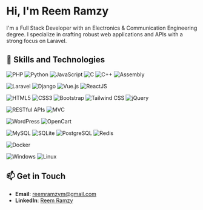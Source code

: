# Hi, I'm Reem Ramzy

I'm a Full Stack Developer with an Electronics & Communication Engineering degree. I specialize in crafting robust web applications and APIs with a strong focus on Laravel. 

## 🌟 Skills and Technologies

![PHP](https://img.shields.io/badge/PHP-777BB4?style=flat&logo=php&logoColor=white)
![Python](https://img.shields.io/badge/Python-3776AB?style=flat&logo=python&logoColor=white)
![JavaScript](https://img.shields.io/badge/JavaScript-F7DF1E?style=flat&logo=javascript&logoColor=black)
![C](https://img.shields.io/badge/C-A8B9CC?style=flat&logo=c&logoColor=black)
![C++](https://img.shields.io/badge/C%2B%2B-F34B7F?style=flat&logo=c%2B%2B&logoColor=white)
![Assembly](https://img.shields.io/badge/Assembly-005F5F?style=flat&logo=assembly&logoColor=white)

![Laravel](https://img.shields.io/badge/Laravel-E74430?style=flat&logo=laravel&logoColor=white)
![Django](https://img.shields.io/badge/Django-092D3E?style=flat&logo=django&logoColor=white)
![Vue.js](https://img.shields.io/badge/Vue.js-4FC08D?style=flat&logo=vue.js&logoColor=white)
![ReactJS](https://img.shields.io/badge/React-61DAFB?style=flat&logo=react&logoColor=black)

![HTML5](https://img.shields.io/badge/HTML5-E34F26?style=flat&logo=html5&logoColor=white)
![CSS3](https://img.shields.io/badge/CSS3-1572B6?style=flat&logo=css3&logoColor=white)
![Bootstrap](https://img.shields.io/badge/Bootstrap-563D7C?style=flat&logo=bootstrap&logoColor=white)
![Tailwind CSS](https://img.shields.io/badge/Tailwind_CSS-38B2AC?style=flat&logo=tailwindcss&logoColor=white)
![jQuery](https://img.shields.io/badge/jQuery-0769AD?style=flat&logo=jquery&logoColor=white)

![RESTful APIs](https://img.shields.io/badge/RESTful_APIs-0D4D92?style=flat&logo=api&logoColor=white)
![MVC](https://img.shields.io/badge/MVC-4B9CD3?style=flat&logo=architecture&logoColor=white)

![WordPress](https://img.shields.io/badge/WordPress-21759B?style=flat&logo=wordpress&logoColor=white)
![OpenCart](https://img.shields.io/badge/OpenCart-0098D2?style=flat&logo=opencart&logoColor=white)

![MySQL](https://img.shields.io/badge/MySQL-00618A?style=flat&logo=mysql&logoColor=white)
![SQLite](https://img.shields.io/badge/SQLite-003B57?style=flat&logo=sqlite&logoColor=white)
![PostgreSQL](https://img.shields.io/badge/PostgreSQL-4169E1?style=flat&logo=postgresql&logoColor=white)
![Redis](https://img.shields.io/badge/Redis-D82C20?style=flat&logo=redis&logoColor=white)

![Docker](https://img.shields.io/badge/Docker-2496ED?style=flat&logo=docker&logoColor=white)

![Windows](https://img.shields.io/badge/Windows-0078D4?style=flat&logo=windows&logoColor=white)
![Linux](https://img.shields.io/badge/Linux-FCC624?style=flat&logo=linux&logoColor=black)


## 📫 Get in Touch

- **Email**: [reemramzym@gmail.com](mailto:reemramzym@gmail.com)
- **LinkedIn**: [Reem Ramzy](https://www.linkedin.com/in/reem-ramzy-moh/)
